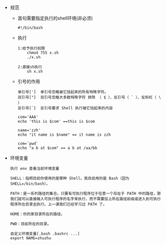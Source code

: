 * 规范

	* 首句需要指定执行的shell环境(非必须)

		```
		#!/bin/bash
		```
	* 执行

		```
		1:给予执行权限 
			chmod 755 x.sh
			./x.sh
		
		2:直接sh执行
			sh x.sh
		
		```
	* 引号的作用

		```
		单引号[']  单引号忽略被它括起来的所有特殊字符。
		双引号["]  双引号忽略大多数特殊字符 排除 （ $ ）、反引号（ ` ）、反斜杠（ \ ）
		反引号[`]  反引号要求 Shell 执行被它括起来的内容
		
		com='AAA'
		echo 'this is $com' ==this is $com
		
		name='zzh'
		echo "it name is $name" == it name is zzh
		
		com=`pwd`
		echo "a b at $com" == a b at /aa/bb			
		```
		
* 环境变量

	```
	执行 env 查看当前环境变量
	```
	```
	SHELL：指明目前你使用的是哪种 Shell。我目前用的是 Bash（因为 SHELL=/bin/bash）。

	PATH：是一系列路径的集合。只要有可执行程序位于任意一个存在于 PATH 中的路径，那我们就可以直接输入可执行程序的名字来执行，而不需要加上所在路径前缀或进入到可执行程序所在目录去执行。上一课我们已经学习过 PATH 了。
	
	HOME：你的家目录所在的路径。
	
	PWD：目前所在的目录。
	```
	```
	自定义环境变量[.bash .bashrc ...]
	export NAME=zhuzhu
	
	```